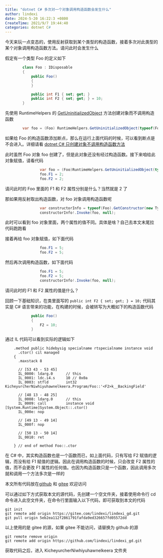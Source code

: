 ```yaml
---
title: "dotnet C# 多次对一个对象调用构造函数会发生什么"
author: lindexi
date: 2024-5-20 16:22:3 +0800
CreateTime: 2021/9/7 19:44:40
categories: dotnet C#
---
```


今天来玩一点变态的，使用反射获取到某个类型的构造函数，接着多次对此类型的某个对象调用构造函数方法。请问此时会发生什么

<!--more-->


<!-- CreateTime:2021/9/7 19:44:40 -->

<!-- 发布 -->

假定有一个类型 Foo 的定义如下

```csharp
        class Foo : IDisposable
        {
            public Foo()
            {
            }

            public int F1 { set; get; }
            public int F2 { set; get; } = 10;
        }
```

先使用 RuntimeHelpers 的 [GetUninitializedObject](https://docs.microsoft.com/zh-cn/dotnet/api/system.runtime.compilerservices.runtimehelpers.getuninitializedobject?WT.mc_id=WD-MVP-5003260) 方法创建对象而不调用构造函数

```csharp
        var foo = (Foo) RuntimeHelpers.GetUninitializedObject(typeof(Foo));
```

如果给 Foo 的构造函数添加断点，那么在运行上面代码的时候，可以看到断点是不会进入。详细请看 [dotnet C# 只创建对象不调用构造函数方法](https://blog.lindexi.com/post/dotnet-C-%E5%8F%AA%E5%88%9B%E5%BB%BA%E5%AF%B9%E8%B1%A1%E4%B8%8D%E8%B0%83%E7%94%A8%E6%9E%84%E9%80%A0%E5%87%BD%E6%95%B0%E6%96%B9%E6%B3%95.html )

此时虽然 Foo 对象 foo 创建了，但是此对象还没有经过构造函数。接下来咱给此对象赋值，请看代码

```csharp
                var foo = (Foo)RuntimeHelpers.GetUninitializedObject(typeof(Foo));
                foo.F1 = 2;
                foo.F2 = 2;
```

请问此时的 Foo 里面的 F1 和 F2 属性分别是什么？当然就是 2 了

那如果用反射取出构造函数，对 foo 对象调用构造函数呢

```csharp
                var constructorInfo = typeof(Foo).GetConstructor(new Type[0]);
                constructorInfo!.Invoke(foo, null);
```

此时可以看到 foo 对象里面，两个属性的值不同。具体是啥？自己去本文末尾拉代码跑跑看

接着再给 foo 对象赋值，如下面代码

```csharp
                foo.F1 = 5;
                foo.F2 = 5;
```

然后再次调用构造函数，如下面代码

```csharp
                foo.F1 = 5;
                foo.F2 = 5;
                constructorInfo!.Invoke(foo, null);
```

请问此时的 F1 和 F2 属性的值是什么？

回顾一下基础知识，在类里面写的 `public int F2 { set; get; } = 10;` 代码其实是 C# 语言带来的功能，在构建的时候，会被转写为大概如下的构造函数代码

```csharp
            public Foo()
            {
                F2 = 10;
            }
```

通过 IL 代码可以看到实际的逻辑如下

```
    .method public hidebysig specialname rtspecialname instance void
      .ctor() cil managed
    {
      .maxstack 8

      // [53 43 - 53 45]
      IL_0000: ldarg.0      // this
      IL_0001: ldc.i4.s     10 // 0x0a
      IL_0003: stfld        int32 KicheyurcherNiwhiyuhawnelkeera.Program/Foo::'<F2>k__BackingField'

      // [48 13 - 48 25]
      IL_0008: ldarg.0      // this
      IL_0009: call         instance void [System.Runtime]System.Object::.ctor()
      IL_000e: nop

      // [49 13 - 49 14]
      IL_000f: nop

      // [50 13 - 50 14]
      IL_0010: ret

    } // end of method Foo::.ctor
```

在 C# 中，其实构造函数也是一个函数而已，如上面代码，只有写给 F2 赋值的逻辑，而没有给 F1 赋值的逻辑。因此在调用构造函数的时候，只会改变 F2 属性的值，而不会更改 F1 属性的任何值。也因为构造函数只是一个函数，因此调用多次就和调用一个方法多次是一样的



本文所有代码放在[github](https://github.com/lindexi/lindexi_gd/tree/5eb2ea112f2861791fafda9ed326657fd05572dd/KicheyurcherNiwhiyuhawnelkeera) 和 [gitee](https://gitee.com/lindexi/lindexi_gd/tree/5eb2ea112f2861791fafda9ed326657fd05572dd/KicheyurcherNiwhiyuhawnelkeera) 欢迎访问

可以通过如下方式获取本文的源代码，先创建一个空文件夹，接着使用命令行 cd 命令进入此空文件夹，在命令行里面输入以下代码，即可获取到本文的代码

```
git init
git remote add origin https://gitee.com/lindexi/lindexi_gd.git
git pull origin 5eb2ea112f2861791fafda9ed326657fd05572dd
```

以上使用的是 gitee 的源，如果 gitee 不能访问，请替换为 github 的源

```
git remote remove origin
git remote add origin https://github.com/lindexi/lindexi_gd.git
```

获取代码之后，进入 KicheyurcherNiwhiyuhawnelkeera 文件夹

